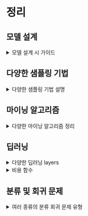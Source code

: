 # 정리
<!------------------------------------------------------------------------------------------------------->
<!------------------------------------------------------------------------------------------------------->
<!------------------------------------------------------------------------------------------------------->
<!------------------------------------------------------------------------------------------------------->
<!------------------------------------------------------------------------------------------------------->

## 모델 설계
<details>
<summary>모델 설계 시 가이드</summary>

- baseline baseline 모델을 설정하고, 이보다 좋은성능 내기
- 데이터 불균형 30% 정도 일때 부터 조치를 취해야함
- 데이터 불균형 시 baseline 다양하게  metrics 설정
    - 정확도, 정밀도, 재현율, F1 점수, AUC-ROC, 회귀 - RMSE, MAE 등 
- 표로 잘 정리하기

<!------------------------------------------------------------------------------------------------------->
<!------------------------------------------------------------------------------------------------------->
<!------------------------------------------------------------------------------------------------------->
<!------------------------------------------------------------------------------------------------------->
<!------------------------------------------------------------------------------------------------------->
<!------------------------------------------------------------------------------------------------------->

</details>

## 다양한 샘플링 기법
<details>
<summary>다양한 샘플링 기법 설명</summary>

### 샘플링 기법
- 임의 추출
- 계통 추출 (공장)
- 층화 추출 (나이 및 성별별 추출)
- 군집 추출 (전국 -> 서울)
- 다 단계 추출 (전국 -> 서울 -> 남성)
- 비 확률적 추출 (임의 추출)

주의 : 편향적인 데이터가 되지 않게

### 샘플링 
- 언더 샘플링
    ```py
        RandomUnderSampler
        EditedNearestNeighbours 
    ```
- 오버 샘플링
    ```py
        RandomOverSampler
        SMOTE
    ```
- Both
    ```py
        SMOTEENN
    ```

</details>

<!------------------------------------------------------------------------------------------------------->
<!------------------------------------------------------------------------------------------------------->
<!------------------------------------------------------------------------------------------------------->
<!------------------------------------------------------------------------------------------------------->
<!------------------------------------------------------------------------------------------------------->

## 마이닝 알고리즘
<details>
<summary>다양한 마이닝 알고리즘 정리</summary>

- 머신러닝 모델(지도 학습) <br>
    |모델|이름|설명|
    |---|---|---|
    |분류|Decision Tree|트리구조로 데이터를 분류, 조건 분기|
    |-|Random Forest|앙상블 기법중 baseline Bagging 중 하나 <br> 여러개의 DT로 구성|
    |-|KNN|가까운 K 개의 데이터를 기반으로 결정 <br> baseline L1 및 L2 거리|
    |-|SVM|클래스 간의 경계를 최대화하여 초평면을 찾는다.|
    |회귀|Linear Regression|선형 관계 모델링|
    |-|Logistic Regression|이진 분류를 위한 회귀 분석 기법,<br> baseline 확률로 출력값을 변환|
    |인공 신경망|NN|여러층의 뉴런|
    |-|CNN|Convolution NN|
    |-|RNN|Recurrent NN|
    |-|LSTM|Long, Short Term Memory|
    |-|Auto Encoder|Encoder->Latent Space->Decoder|
    |-|Transformer|Self Attention, ED Attention|
    |기타|AdaBoost|약한 학습기 x N = 강한 학습기|
    |-|XGBoost|Gradient Boosting Machines 의 효율적이고 강력하게 개선|

<br>

- 비지도 학습
    |종류|이름|설명|
    |-|-|-|
    |클러스터링|k-means|비슷한 포인트를 가깝게 위치|
    |-|계층적 클러스터링|트리 구조로 조직화|
    |연관 규칙|Apriori 알고리즘|자주 발생 하는 연관 집합|
    |-|FP-Growth|Apriori 보다 효율적인 |
    |차원 축소|PCA|데이터를 압축, 저차원으로|
    |-|t-SNE|2~3 차원으로 시각화, 비슷한 데이터 그룹화|

    baseline 클러스터링 : 유사도 기준 L1(manhatten), L2(Euclidean) 으로 군집화
<br>

- 기법
    |종류|이름|설명|
    |---|---|---|
    |기법|K-fold 교차 검증|점수 평균|
    |-|Grid search|모든 경우의수를 본다|
    |-|Randomized search|랜덤한 경우의수를 본다|
    |앙상블|bagging <br> (baseline Bootstrap baseline Aggregatbaseline ing)|1.baseline N 개의 샘플을 뽑기 ->집어넣고 baseline N 개의 샘플을 뽑는다. <br> 2. 중복이 생길 수 있음|
    |-|Boosting|약한 학습기$\times$N = 강한 학습기 <br>AdaBoost, XGBoost, Lgith GBM, Cat Boost 등|
    |-|Stacking|여러 개의 기초모델의 예측을 종합하여 새로운 메타모델 생성|

    <details>
    <summary>K-fold 교차 검증</summary>
    
    - 훈련 데이터를 k 개로 분할해 번갈아 가면서 훈련 평가
        |||||||
        | ---   | --- | --- | --- | --- | --- |
        | 학습 1 | train | train | train | train | test |
        | 학습 2 | train | train | train | test | train |
        | 학습 3 | train | train | test | train | train |
        | 학습 4 | train | test | train | train | train |
        | 학습 5 | test | train | train | train | train |

    </details>

</details>

<!------------------------------------------------------------------------------------------------------->
<!------------------------------------------------------------------------------------------------------->
<!------------------------------------------------------------------------------------------------------->
<!------------------------------------------------------------------------------------------------------->
<!------------------------------------------------------------------------------------------------------->

## 딥러닝
<details>
<summary>다양한 딥러닝 layers</summary>

|이름|특징|구조|
|-|-|-|
|단층 퍼셉트론|XOR 같은 비선형 문제에 대한 한계<br>역전파는 존재하지 않았다|단층 구조|
|다층 퍼셉트론|범용 근사자:<br>충분히 크고 복잡한 어떠한 문제라도 이론적으로 학습 가능|다층 구조|

 

</details>

<details>
<summary>비용 함수</summary>

### 회귀 비용함수
- 손실 함수 : 데이터 포인트 하나에 대한 오차 함수
- 비용 함수 : 전체 데이터에 대한 오차 함수

#### MSE
- 특징 : 제곱, 이상치에 민감
   $\text{MSE} = \frac{1}{N} \sum_{i=1}^{N} (y - \hat{y})$

#### MAE
- 특징 : 절대 값, 이상치에 둔감
   $\text{MAE} = \frac{1}{N} \sum_{i=1}^{N} |y - \hat{y}|$

#### 허브 손실
- 특징 : MSE + MAE,$\delta$는 임계 값
   $L_\delta(y,\hat{y}) = \begin{cases} \frac{1}{2} (y - \hat{y})^2 & \text{if} \quad|y - \hat{y}| \leq \delta \\ \delta |y - \hat{y}| - \frac{1}{2} \delta^2 & \text{if} \quad|y-\hat{y}| > \delta \end{cases}$

#### 로그 코사인 유도
특징 : 이상치에 매우 강함
   $\log - \cosh = \frac{1}{N} \sum^{N}_{i = 1} \log({\cosh (\hat{y}-y)})$

### 분류 비용함수

#### Cross Entropy Error
- 이진 분류 : binary CEE
- 다중 분류 : Categorical CEE

#### 힌지 손실
- SVM 에서 사용
- 마진 오류의 최소화

#### 제곱 힌지 손실
- 이상치의 민감

#### 포칼 손실
- 클래스 불균형이 심할때 사용
- 정답 보다 오답에 대한 가중치 부여

</details>
<!------------------------------------------------------------------------------------------------------->
<!------------------------------------------------------------------------------------------------------->
<!------------------------------------------------------------------------------------------------------->
<!------------------------------------------------------------------------------------------------------->
<!------------------------------------------------------------------------------------------------------->

## 분류 및 회귀 문제
<details>
<summary>여러 종류의 분류 회귀 문제 유형</summary>

### 분류 문제
|이름|내용|
|-|-|
|Mnist|손 글씨 분류|
|CIFAR|사진 대상 분류|
|텍스트, 표정, 감성|주로 시퀀스 context 해석 문제|
|일 대 다 분류|단계별로 하나씩 분류|

### 회귀 문제
|이름|내용|
|-|-|
|주택 가격 예측|가격 예측|
|주식 가격 예측|가격 예측|
|온도 예측|기상 데이터로 온도 예측|

</details>
<!------------------------------------------------------------------------------------------------------->
<!------------------------------------------------------------------------------------------------------->
<!------------------------------------------------------------------------------------------------------->
<!------------------------------------------------------------------------------------------------------->
<!-------------------------------------------------------------------------------------------------------> 